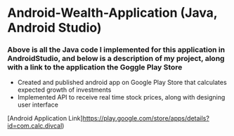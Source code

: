 # Android-Wealth-Application (Java, Android Studio)
### Above is all the Java code I implemented for this application in AndroidStudio, and below is a description of my project, along with a link to the application the Goggle Play Store
- Created and published android app on Google Play Store that calculates expected growth of investments
- Implemented API to receive real time stock prices, along with designing user interface 

[Android Application Link]https://play.google.com/store/apps/details?id=com.calc.divcal)

<br /> 

